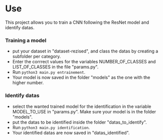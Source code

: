 # Use

This project allows you to train a CNN following the ResNet model and identify datas.

### Training a model

- put your dataset in "dataset-rezised", and class the datas by creating a subfolder per category.
- Enter the corrrect values for the variables NUMBER_OF_CLASSES and LIST_OF_CLASSES in the file "params.py".
- Run ``` python3 main.py entrainement ```.
- Your model is now saved in the folder "models" as the one with the higher number.

### Identify datas
- select the wanted trained model for the identification in the variable MODEL_TO_USE in "params.py". Make sure your model is in the folder "models".
- put the datas to be identified inside the folder "datas_to_identify".
- Run ``` python3 main.py identification ```.
- Your identified datas are now saved in "datas_identified".
